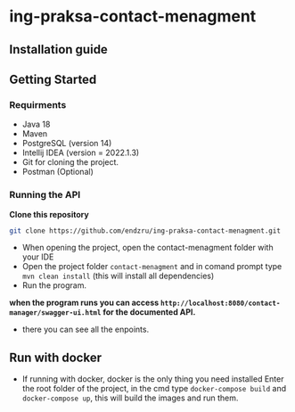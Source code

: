 # ing-praksa-contact-menagment
## **Installation guide**
## Getting Started
### Requirments
* Java 18
* Maven
* PostgreSQL (version 14)
* Intellij IDEA (version = 2022.1.3)
* Git for cloning the project.
* Postman (Optional)

### Running the API
**Clone this repository** 
```bash
git clone https://github.com/endzru/ing-praksa-contact-menagment.git
```
* When opening the project, open the contact-menagment folder with your IDE
* Open the project folder `contact-menagment` and in comand prompt type `mvn clean install`  (this will install all dependencies)
* Run the program.

**when the program runs you can access `http://localhost:8080/contact-manager/swagger-ui.html` for the documented API.**
* there you can see all the enpoints.

## Run with docker
* If running with docker, docker is the only thing you need installed
Enter the root folder of the project, in the cmd type `docker-compose build` and `docker-compose up`, this will build the images and run them.
